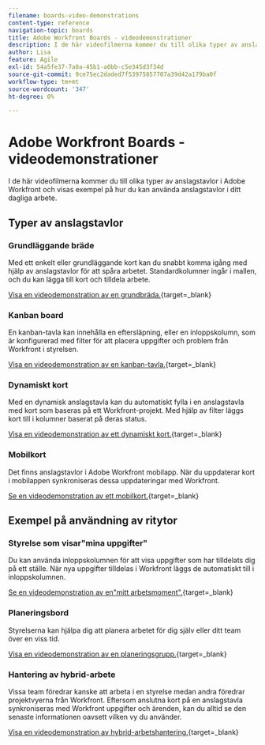 ```yaml
---
filename: boards-video-demonstrations
content-type: reference
navigation-topic: boards
title: Adobe Workfront Boards - videodemonstrationer
description: I de här videofilmerna kommer du till olika typer av anslagstavlor i Adobe Workfront och visas exempel på hur du kan använda anslagstavlor i ditt dagliga arbete.
author: Lisa
feature: Agile
exl-id: 54a5fe37-7a0a-45b1-a0bb-c5e345d3f34d
source-git-commit: 9ce75ec2daded7f53975857707a39d42a179ba0f
workflow-type: tm+mt
source-wordcount: '347'
ht-degree: 0%

---
```


# Adobe Workfront Boards - videodemonstrationer

<!--Audited: 12/2023-->

I de här videofilmerna kommer du till olika typer av anslagstavlor i Adobe Workfront och visas exempel på hur du kan använda anslagstavlor i ditt dagliga arbete.

## Typer av anslagstavlor

### Grundläggande bräde

Med ett enkelt eller grundläggande kort kan du snabbt komma igång med hjälp av anslagstavlor för att spåra arbetet. Standardkolumner ingår i mallen, och du kan lägga till kort och tilldela arbete.

[Visa en videodemonstration av en grundbräda.](https://video.tv.adobe.com/v/3416382/){target=_blank}

### Kanban board

En kanban-tavla kan innehålla en eftersläpning, eller en inloppskolumn, som är konfigurerad med filter för att placera uppgifter och problem från Workfront i styrelsen.

[Visa en videodemonstration av en kanban-tavla.](https://video.tv.adobe.com/v/3416383/){target=_blank}

### Dynamiskt kort

Med en dynamisk anslagstavla kan du automatiskt fylla i en anslagstavla med kort som baseras på ett Workfront-projekt. Med hjälp av filter läggs kort till i kolumner baserat på deras status.

[Visa en videodemonstration av ett dynamiskt kort.](https://video.tv.adobe.com/v/3422404/){target=_blank}

### Mobilkort

Det finns anslagstavlor i Adobe Workfront mobilapp. När du uppdaterar kort i mobilappen synkroniseras dessa uppdateringar med Workfront.

[Se en videodemonstration av ett mobilkort.](https://video.tv.adobe.com/v/3416379/){target=_blank}

## Exempel på användning av ritytor

### Styrelse som visar&quot;mina uppgifter&quot;

Du kan använda inloppskolumnen för att visa uppgifter som har tilldelats dig på ett ställe. När nya uppgifter tilldelas i Workfront läggs de automatiskt till i inloppskolumnen.

[Se en videodemonstration av en&quot;mitt arbetsmoment&quot;.](https://video.tv.adobe.com/v/3416378/){target=_blank}

### Planeringsbord

Styrelserna kan hjälpa dig att planera arbetet för dig själv eller ditt team över en viss tid.

[Visa en videodemonstration av en planeringsgrupp.](https://video.tv.adobe.com/v/3416380/){target=_blank}

### Hantering av hybrid-arbete

Vissa team föredrar kanske att arbeta i en styrelse medan andra föredrar projektvyerna från Workfront. Eftersom anslutna kort på en anslagstavla synkroniseras med Workfront uppgifter och ärenden, kan du alltid se den senaste informationen oavsett vilken vy du använder.

[Visa en videodemonstration av hybrid-arbetshantering.](https://video.tv.adobe.com/v/3416381/){target=_blank}
